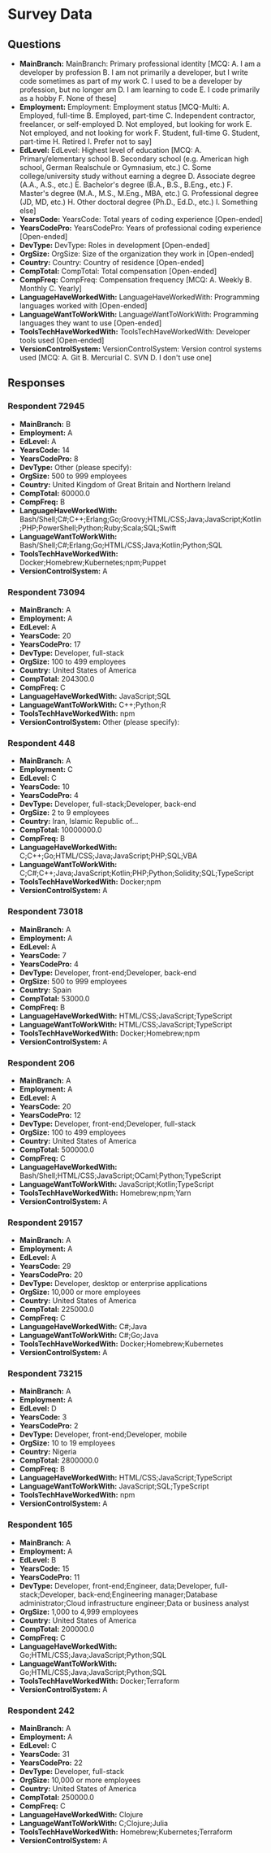 # Survey Data

## Questions

- **MainBranch:** MainBranch: Primary professional identity [MCQ: A. I am a developer by profession B. I am not primarily a developer, but I write code sometimes as part of my work C. I used to be a developer by profession, but no longer am D. I am learning to code E. I code primarily as a hobby F. None of these]
- **Employment:** Employment: Employment status [MCQ-Multi: A. Employed, full-time B. Employed, part-time C. Independent contractor, freelancer, or self-employed D. Not employed, but looking for work E. Not employed, and not looking for work F. Student, full-time G. Student, part-time H. Retired I. Prefer not to say]
- **EdLevel:** EdLevel: Highest level of education [MCQ: A. Primary/elementary school B. Secondary school (e.g. American high school, German Realschule or Gymnasium, etc.) C. Some college/university study without earning a degree D. Associate degree (A.A., A.S., etc.) E. Bachelor's degree (B.A., B.S., B.Eng., etc.) F. Master's degree (M.A., M.S., M.Eng., MBA, etc.) G. Professional degree (JD, MD, etc.) H. Other doctoral degree (Ph.D., Ed.D., etc.) I. Something else]
- **YearsCode:** YearsCode: Total years of coding experience [Open-ended]
- **YearsCodePro:** YearsCodePro: Years of professional coding experience [Open-ended]
- **DevType:** DevType: Roles in development [Open-ended]
- **OrgSize:** OrgSize: Size of the organization they work in [Open-ended]
- **Country:** Country: Country of residence [Open-ended]
- **CompTotal:** CompTotal: Total compensation [Open-ended]
- **CompFreq:** CompFreq: Compensation frequency [MCQ: A. Weekly B. Monthly C. Yearly]
- **LanguageHaveWorkedWith:** LanguageHaveWorkedWith: Programming languages worked with [Open-ended]
- **LanguageWantToWorkWith:** LanguageWantToWorkWith: Programming languages they want to use [Open-ended]
- **ToolsTechHaveWorkedWith:** ToolsTechHaveWorkedWith: Developer tools used [Open-ended]
- **VersionControlSystem:** VersionControlSystem: Version control systems used [MCQ: A. Git B. Mercurial C. SVN D. I don't use one]

## Responses

### Respondent 72945

- **MainBranch:** B
- **Employment:** A
- **EdLevel:** A
- **YearsCode:** 14
- **YearsCodePro:** 8
- **DevType:** Other (please specify):
- **OrgSize:** 500 to 999 employees
- **Country:** United Kingdom of Great Britain and Northern Ireland
- **CompTotal:** 60000.0
- **CompFreq:** B
- **LanguageHaveWorkedWith:** Bash/Shell;C#;C++;Erlang;Go;Groovy;HTML/CSS;Java;JavaScript;Kotlin;PHP;PowerShell;Python;Ruby;Scala;SQL;Swift
- **LanguageWantToWorkWith:** Bash/Shell;C#;Erlang;Go;HTML/CSS;Java;Kotlin;Python;SQL
- **ToolsTechHaveWorkedWith:** Docker;Homebrew;Kubernetes;npm;Puppet
- **VersionControlSystem:** A

### Respondent 73094

- **MainBranch:** A
- **Employment:** A
- **EdLevel:** A
- **YearsCode:** 20
- **YearsCodePro:** 17
- **DevType:** Developer, full-stack
- **OrgSize:** 100 to 499 employees
- **Country:** United States of America
- **CompTotal:** 204300.0
- **CompFreq:** C
- **LanguageHaveWorkedWith:** JavaScript;SQL
- **LanguageWantToWorkWith:** C++;Python;R
- **ToolsTechHaveWorkedWith:** npm
- **VersionControlSystem:** Other (please specify):

### Respondent 448

- **MainBranch:** A
- **Employment:** C
- **EdLevel:** C
- **YearsCode:** 10
- **YearsCodePro:** 4
- **DevType:** Developer, full-stack;Developer, back-end
- **OrgSize:** 2 to 9 employees
- **Country:** Iran, Islamic Republic of...
- **CompTotal:** 10000000.0
- **CompFreq:** B
- **LanguageHaveWorkedWith:** C;C++;Go;HTML/CSS;Java;JavaScript;PHP;SQL;VBA
- **LanguageWantToWorkWith:** C;C#;C++;Java;JavaScript;Kotlin;PHP;Python;Solidity;SQL;TypeScript
- **ToolsTechHaveWorkedWith:** Docker;npm
- **VersionControlSystem:** A

### Respondent 73018

- **MainBranch:** A
- **Employment:** A
- **EdLevel:** A
- **YearsCode:** 7
- **YearsCodePro:** 4
- **DevType:** Developer, front-end;Developer, back-end
- **OrgSize:** 500 to 999 employees
- **Country:** Spain
- **CompTotal:** 53000.0
- **CompFreq:** B
- **LanguageHaveWorkedWith:** HTML/CSS;JavaScript;TypeScript
- **LanguageWantToWorkWith:** HTML/CSS;JavaScript;TypeScript
- **ToolsTechHaveWorkedWith:** Docker;Homebrew;npm
- **VersionControlSystem:** A

### Respondent 206

- **MainBranch:** A
- **Employment:** A
- **EdLevel:** A
- **YearsCode:** 20
- **YearsCodePro:** 12
- **DevType:** Developer, front-end;Developer, full-stack
- **OrgSize:** 100 to 499 employees
- **Country:** United States of America
- **CompTotal:** 500000.0
- **CompFreq:** C
- **LanguageHaveWorkedWith:** Bash/Shell;HTML/CSS;JavaScript;OCaml;Python;TypeScript
- **LanguageWantToWorkWith:** JavaScript;Kotlin;TypeScript
- **ToolsTechHaveWorkedWith:** Homebrew;npm;Yarn
- **VersionControlSystem:** A

### Respondent 29157

- **MainBranch:** A
- **Employment:** A
- **EdLevel:** A
- **YearsCode:** 29
- **YearsCodePro:** 20
- **DevType:** Developer, desktop or enterprise applications
- **OrgSize:** 10,000 or more employees
- **Country:** United States of America
- **CompTotal:** 225000.0
- **CompFreq:** C
- **LanguageHaveWorkedWith:** C#;Java
- **LanguageWantToWorkWith:** C#;Go;Java
- **ToolsTechHaveWorkedWith:** Docker;Homebrew;Kubernetes
- **VersionControlSystem:** A

### Respondent 73215

- **MainBranch:** A
- **Employment:** A
- **EdLevel:** D
- **YearsCode:** 3
- **YearsCodePro:** 2
- **DevType:** Developer, front-end;Developer, mobile
- **OrgSize:** 10 to 19 employees
- **Country:** Nigeria
- **CompTotal:** 2800000.0
- **CompFreq:** B
- **LanguageHaveWorkedWith:** HTML/CSS;JavaScript;TypeScript
- **LanguageWantToWorkWith:** JavaScript;SQL;TypeScript
- **ToolsTechHaveWorkedWith:** npm
- **VersionControlSystem:** A

### Respondent 165

- **MainBranch:** A
- **Employment:** A
- **EdLevel:** B
- **YearsCode:** 15
- **YearsCodePro:** 11
- **DevType:** Developer, front-end;Engineer, data;Developer, full-stack;Developer, back-end;Engineering manager;Database administrator;Cloud infrastructure engineer;Data or business analyst
- **OrgSize:** 1,000 to 4,999 employees
- **Country:** United States of America
- **CompTotal:** 200000.0
- **CompFreq:** C
- **LanguageHaveWorkedWith:** Go;HTML/CSS;Java;JavaScript;Python;SQL
- **LanguageWantToWorkWith:** Go;HTML/CSS;Java;JavaScript;Python;SQL
- **ToolsTechHaveWorkedWith:** Docker;Terraform
- **VersionControlSystem:** A

### Respondent 242

- **MainBranch:** A
- **Employment:** A
- **EdLevel:** C
- **YearsCode:** 31
- **YearsCodePro:** 22
- **DevType:** Developer, full-stack
- **OrgSize:** 10,000 or more employees
- **Country:** United States of America
- **CompTotal:** 250000.0
- **CompFreq:** C
- **LanguageHaveWorkedWith:** Clojure
- **LanguageWantToWorkWith:** C;Clojure;Julia
- **ToolsTechHaveWorkedWith:** Homebrew;Kubernetes;Terraform
- **VersionControlSystem:** A

